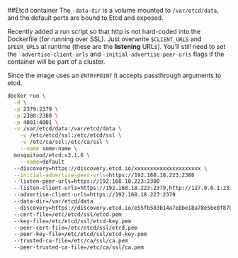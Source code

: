 ##Etcd container
The `-data-dir` is a volume mounted to `/var/etcd/data`, and the default ports are bound to Etcd and exposed.

Recently added a run script so that http is not hard-coded into the Dockerfile (for running over SSL).  Just overwrite `$CLIENT_URLS` and `$PEER_URLS` at runtime (these are the **listening** URLs).  You'll still need to set the `-advertise-client-urls` and `-initial-advertise-peer-urls` flags if the container will be part of a cluster.

Since the image uses an `ENTRYPOINT` it accepts passthrough arguments to etcd.

```sh
docker run \
  -d \
  -p 2379:2379 \
  -p 2380:2380 \
  -p 4001:4001 \
  -v /var/etcd/data:/var/etcd/data \
	-v /etc/etcd/ssl:/etc/etcd/ssl \
	-v /etc/ca/ssl:/etc/ca/ssl \
	--name some-name \ 
  mosquitood/etcd:v3.1.6 \
	--name=default
  --discovery=https://discovery.etcd.io/xxxxxxxxxxxxxxxxxxxxx \
  --initial-advertise-peer-urls=https://192.168.18.223:2380
  --listen-peer-urls=https://192.168.18.223:2380
  --listen-client-urls=https://192.168.18.223:2379,http://127.0.0.1:2379   
  --advertise-client-urls=https://192.168.18.223:2379   
  --data-dir=/var/etcd/data
  --discovery=https://discovery.etcd.io/e55fb583b14a7e8be18a78e5be8f8788 
  --cert-file=/etc/etcd/ssl/etcd.pem
  --key-file=/etc/etcd/ssl/etcd-key.pem
  --peer-cert-file=/etc/etcd/ssl/etcd.pem
  --peer-key-file=/etc/etcd/ssl/etcd-key.pem
  --trusted-ca-file=/etc/ca/ssl/ca.pem 
  --peer-trusted-ca-file=/etc/ca/ssl/ca.pem

```

